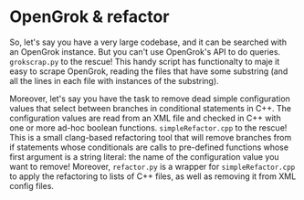# OpenGrok & refactor #

So, let's say you have a very large codebase, and it can be searched with an OpenGrok instance. But you can't use OpenGrok's API to do queries. `grokscrap.py` to the rescue! This handy script has functionalty to maje it easy to scrape OpenGrok, reading the files that have some substring (and all the lines in each file with instances of the substring).

Moreover, let's say you have the task to remove dead simple configuration values that select between branches in conditional statements in C++. The configuration values are read from an XML file and checked in C++ with one or more ad-hoc boolean functions. `simpleRefactor.cpp` to the rescue! This is a small clang-based refactoring tool that will remove branches from if statements whose conditionals are calls to pre-defined functions whose first argument is a string literal: the name of the configuration value you want to remove! Moreover, `refactor.py` is a wrapper for `simpleRefactor.cpp` to apply the refactoring to lists of C++ files, as well as removing it from XML config files.


